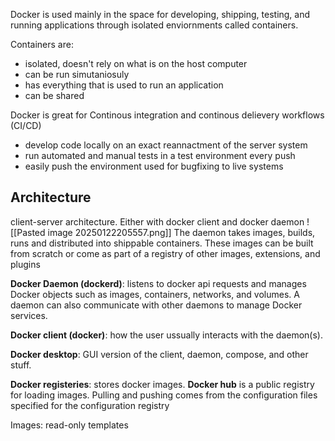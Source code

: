 Docker is used mainly in the space for developing, shipping, testing, and running applications through isolated enviornments called containers.

Containers are:
* isolated, doesn't rely on what is on the host computer
* can be run simutaniosuly
* has everything that is used to run an application
* can be shared

Docker is great for Continous integration and continous delievery workflows (CI/CD)
* develop code locally on an exact reannactment of the server system
* run automated and manual tests in a test environment every push
* easily push the environment used for bugfixing to live systems


## Architecture
client-server architecture. Either with docker client and docker daemon
![[Pasted image 20250122205557.png]]
The daemon takes images, builds, runs and distributed into shippable containers. These images can be built from scratch or come as part of a registry of other images, extensions, and plugins

**Docker Daemon (dockerd)**: listens to docker api requests and manages Docker objects such as images, containers, networks, and volumes. A daemon can also communicate with other daemons to manage Docker services.

**Docker client (docker)**: how the user ussually interacts with the daemon(s).

**Docker desktop**: GUI version of the client, daemon, compose, and other stuff.

**Docker registeries**: stores docker images. **Docker hub** is a public registry for loading images. Pulling and pushing comes from the configuration files specified for the configuration registry

Images: read-only templates 
 